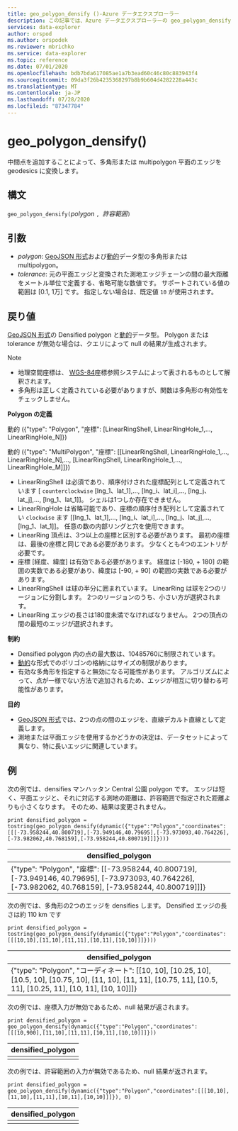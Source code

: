 ```yaml
---
title: geo_polygon_densify ()-Azure データエクスプローラー
description: この記事では、Azure データエクスプローラーの geo_polygon_densify () について説明します。
services: data-explorer
author: orspod
ms.author: orspodek
ms.reviewer: mbrichko
ms.service: data-explorer
ms.topic: reference
ms.date: 07/01/2020
ms.openlocfilehash: bdb7bda617085ae1a7b3ead60c46c80c883943f4
ms.sourcegitcommit: 09da3f26b4235368297b8b9b604d4282228a443c
ms.translationtype: MT
ms.contentlocale: ja-JP
ms.lasthandoff: 07/28/2020
ms.locfileid: "87347784"
---
```

# <a name="geo_polygon_densify"></a>geo_polygon_densify()

中間点を追加することによって、多角形または multipolygon 平面のエッジを geodesics に変換します。

## <a name="syntax"></a>構文

`geo_polygon_densify(`*polygon* `, `*許容範囲*`)`

## <a name="arguments"></a>引数

* *polygon*: [GeoJSON 形式](https://tools.ietf.org/html/rfc7946)および[動的](./scalar-data-types/dynamic.md)データ型の多角形または multipolygon。
* *tolerance*: 元の平面エッジと変換された測地エッジチェーンの間の最大距離をメートル単位で定義する、省略可能な数値です。 サポートされている値の範囲は [0.1, 1万] です。 指定しない場合は、既定値 `10` が使用されます。

## <a name="returns"></a>戻り値

[GeoJSON 形式](https://tools.ietf.org/html/rfc7946)の Densified polygon と[動的](./scalar-data-types/dynamic.md)データ型。 Polygon または tolerance が無効な場合は、クエリによって null の結果が生成されます。

> [!NOTE]
> * 地理空間座標は、 [WGS-84](https://earth-info.nga.mil/GandG/update/index.php?action=home)座標参照システムによって表されるものとして解釈されます。
> * 多角形は正しく定義されている必要がありますが、関数は多角形の有効性をチェックしません。

**Polygon の定義**

動的 ({"type": "Polygon", "座標": [LinearRingShell, LinearRingHole_1,..., LinearRingHole_N]})

動的 ({"type": "MultiPolygon", "座標": [[LinearRingShell, LinearRingHole_1,..., LinearRingHole_N],..., [LinearRingShell, LinearRingHole_1,..., LinearRingHole_M]]})

* LinearRingShell は必須であり、順序付けされた座標配列として定義されています [ `counterclockwise` [lng_1、lat_1],..., [lng_i、lat_i],..., [lng_j、lat_j],..., [lng_1、lat_1]]。 シェルは1つしか存在できません。
* LinearRingHole は省略可能であり、座標の順序付き配列として定義されてい `clockwise` ます [[lng_1、lat_1],..., [lng_i、lat_i],..., [lng_j、lat_j],..., [lng_1、lat_1]]。 任意の数の内部リングと穴を使用できます。
* LinearRing 頂点は、3つ以上の座標と区別する必要があります。 最初の座標は、最後の座標と同じである必要があります。 少なくとも4つのエントリが必要です。
* 座標 [経度、緯度] は有効である必要があります。 経度は [-180, + 180] の範囲の実数である必要があり、緯度は [-90, + 90] の範囲の実数である必要があります。
* LinearRingShell は球の半分に囲まれています。 LinearRing は球を2つのリージョンに分割します。 2つのリージョンのうち、小さい方が選択されます。
* LinearRing エッジの長さは180度未満でなければなりません。 2つの頂点の間の最短のエッジが選択されます。

**制約**

* Densified polygon 内の点の最大数は、10485760に制限されています。
* [動的](./scalar-data-types/dynamic.md)な形式でのポリゴンの格納にはサイズの制限があります。
* 有効な多角形を指定すると無効になる可能性があります。 アルゴリズムによって、点が一様でない方法で追加されるため、エッジが相互に切り替わる可能性があります。

**目的**

* [GeoJSON 形式](https://tools.ietf.org/html/rfc7946)では、2つの点の間のエッジを、直線デカルト直線として定義します。
* 測地または平面エッジを使用するかどうかの決定は、データセットによって異なり、特に長いエッジに関連しています。

## <a name="examples"></a>例

次の例では、densifies マンハッタン Central 公園 polygon です。 エッジは短く、平面エッジと、それに対応する測地の距離は、許容範囲で指定された距離よりも小さくなります。 そのため、結果は変更されません。

```kusto
print densified_polygon = tostring(geo_polygon_densify(dynamic({"type":"Polygon","coordinates":[[[-73.958244,40.800719],[-73.949146,40.79695],[-73.973093,40.764226],[-73.982062,40.768159],[-73.958244,40.800719]]]})))
```

|densified_polygon|
|---|
|{"type": "Polygon", "座標": [[-73.958244, 40.800719], [-73.949146, 40.79695], [-73.973093, 40.764226], [-73.982062, 40.768159], [-73.958244, 40.800719]]]}|

次の例では、多角形の2つのエッジを densifies します。 Densified エッジの長さは約 110 km です

```kusto
print densified_polygon = tostring(geo_polygon_densify(dynamic({"type":"Polygon","coordinates":[[[10,10],[11,10],[11,11],[10,11],[10,10]]]})))
```

|densified_polygon|
|---|
|{"type": "Polygon", "コーディネート": [[10, 10], [10.25, 10], [10.5, 10], [10.75, 10], [11, 10], [11, 11], [10.75, 11], [10.5, 11], [10.25, 11], [10, 11], [10, 10]]]}|

次の例では、座標入力が無効であるため、null 結果が返されます。

```kusto
print densified_polygon = geo_polygon_densify(dynamic({"type":"Polygon","coordinates":[[[10,900],[11,10],[11,11],[10,11],[10,10]]]}))
```

|densified_polygon|
|---|
||

次の例では、許容範囲の入力が無効であるため、null 結果が返されます。

```kusto
print densified_polygon = geo_polygon_densify(dynamic({"type":"Polygon","coordinates":[[[10,10],[11,10],[11,11],[10,11],[10,10]]]}), 0)
```

|densified_polygon|
|---|
||
